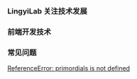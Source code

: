 ### LingyiLab 关注技术发展

### 前端开发技术


### 常见问题
[ReferenceError: primordials is not defined](qa/primordials.md)